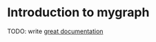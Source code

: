 # Introduction to mygraph

TODO: write [great documentation](http://jacobian.org/writing/what-to-write/)

